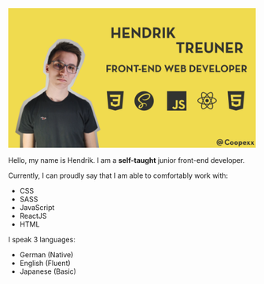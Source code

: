 <img src="https://github.com/Coopexx/Coopexx/blob/main/banner.png">

Hello, my name is Hendrik. I am a **self-taught** junior front-end developer.

Currently, I can proudly say that I am able to comfortably work with:
- CSS
- SASS
- JavaScript
- ReactJS
- HTML

I speak 3 languages:
- German (Native)
- English (Fluent)
- Japanese (Basic) 
